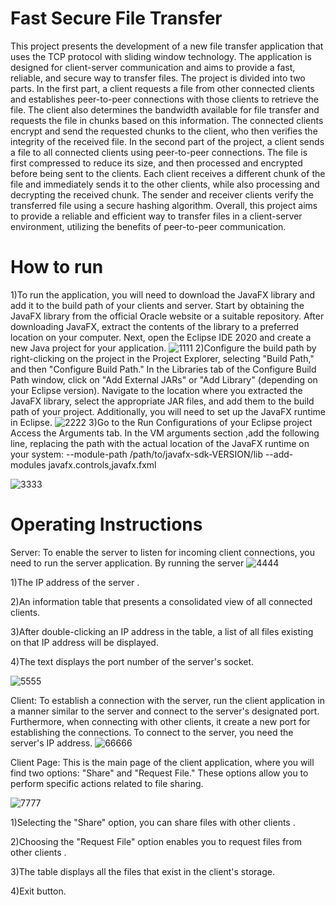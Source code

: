 # Fast Secure File Transfer
This project presents the development of a new file transfer application that uses the TCP protocol with sliding window technology. The application is designed for client-server communication and aims to provide a fast, reliable, and secure way to transfer files. The project is divided into two parts. In the first part, a client requests a file from other connected clients and establishes peer-to-peer connections with those clients to retrieve the file. The client also determines the bandwidth available for file transfer and requests the file in chunks based on this information. The connected clients encrypt and send the requested chunks to the client, who then verifies the integrity of the received file. In the second part of the project, a client sends a file to all connected clients using peer-to-peer connections. The file is first compressed to reduce its size, and then processed and encrypted before being sent to the clients. Each client receives a different chunk of the file and immediately sends it to the other clients, while also processing and decrypting the received chunk. The sender and receiver clients verify the transferred file using a secure hashing algorithm. Overall, this project aims to provide a reliable and efficient way to transfer files in a client-server environment, utilizing the benefits of peer-to-peer communication.

# How to run 
1)To run the application, you will need to download the JavaFX library and add it to the build path of your clients and server. Start by obtaining the JavaFX library from the official Oracle website or a suitable repository.
 After downloading JavaFX, extract the contents of the library to a preferred location on your computer. Next, open the Eclipse IDE 2020 and create a new Java project for your application.
 ![1111](https://github.com/BasharBashir/Fast-Secure-File-Transfer/assets/95254660/9f69e43f-f696-4a03-b22b-5f7a0db3995a)
2)Configure the build path by right-clicking on the project in the Project Explorer, selecting "Build Path," and then "Configure Build Path." In the Libraries tab of the Configure Build Path window, click on "Add External JARs" or "Add Library" (depending on your Eclipse version).
 Navigate to the location where you extracted the JavaFX library, select the appropriate JAR files, and add them to the build path of your project. Additionally, you will need to set up the JavaFX runtime in Eclipse.
![2222](https://github.com/BasharBashir/Fast-Secure-File-Transfer/assets/95254660/d45da3bf-76d8-44d3-b548-15c1f52f9ed8)
3)Go to the Run Configurations of your Eclipse project  Access the Arguments tab. In the VM arguments section ,add the following line, replacing the path with the actual location of the JavaFX runtime on your system:
                    --module-path /path/to/javafx-sdk-VERSION/lib --add-modules javafx.controls,javafx.fxml

![3333](https://github.com/BasharBashir/Fast-Secure-File-Transfer/assets/95254660/fcebde67-73c8-4b37-9619-6ac735a1e503)


# Operating Instructions 
Server:
To enable the server to listen for incoming client connections, you need to run the server application. By running the server
![4444](https://github.com/BasharBashir/Fast-Secure-File-Transfer/assets/95254660/a5b59b36-6f89-4ef9-822e-f2300328585c)

1)The IP address of the server .

2)An information table that presents a consolidated view of all connected clients.

3)After double-clicking an IP address in the table, a list of all files existing on that IP address will be displayed.

4)The text displays the port number of the server's socket.

![5555](https://github.com/BasharBashir/Fast-Secure-File-Transfer/assets/95254660/76bd25d8-5765-4615-967c-f88e728e9f70)

Client:
To establish a connection with the server, run the client application in a manner similar to the server and connect to the server's designated port. Furthermore, when connecting with other clients, it create a new port for establishing the connections.
To connect to the server, you need the server's IP address.
![66666](https://github.com/BasharBashir/Fast-Secure-File-Transfer/assets/95254660/1a984c71-b99b-4579-aeb3-3690dbe92adb)

Client Page: 
This is the main page of the client application, where you will find two options: "Share" and "Request File." These options allow you to perform specific actions related to file sharing.

![7777](https://github.com/BasharBashir/Fast-Secure-File-Transfer/assets/95254660/5acb8769-0c5d-45e2-80b1-2b09eae87bc6)

1)Selecting the "Share" option, you can share files with other clients .

2)Choosing the "Request File" option enables you to request files from other clients .

3)The table displays all the files that exist in the client's storage.

4)Exit button.


